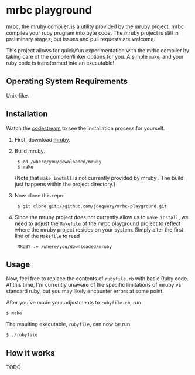 mrbc playground
===============

mrbc, the mruby compiler, is a utility provided by the [mruby project][0]. mrbc
compiles your ruby program into byte code. The mruby project is still in
preliminary stages, but issues and pull requests are welcome.

This project allows for quick/fun experimentation with the mrbc compiler by
taking care of the compiler/linker options for you. A simple `make`, and your
ruby code is transformed into an executable!

Operating System Requirements
-----------------------------

Unix-like.

Installation
------------

Watch the [codestream](http://codestre.am/4f11323462f5c003a7bbecc07) to see the
installation process for yourself.

1. First, download [mruby][0]. 
2. Build mruby.

        $ cd /where/you/downloaded/mruby
        $ make      

    (Note that `make install` is not currently provided by mruby . The build
    just happens within the project directory.)

3. Now clone this repo:

        $ git clone git://github.com/joequery/mrbc-playground.git

4. Since the mruby project does not currently allow us to `make install`, we
   need to adjust the `Makefile` of the mrbc playground project to reflect where
   the mruby project resides on your system. Simply alter the first line of the
   `Makefile` to read

        MRUBY := /where/you/downloaded/mruby

Usage
-----

Now, feel free to replace the contents of `rubyfile.rb` with basic Ruby code.
At this time, I'm currently unaware of the specific limitations of mruby vs
standard ruby, but you may likely encounter errors at some point.

After you've made your adjustments to `rubyfile.rb`, run

    $ make

The resulting executable, `rubyfile`, can now be run.

    $ ./rubyfile


How it works
------------

TODO

[0]: https://github.com/mruby/mruby
